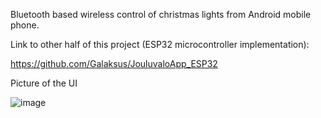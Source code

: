 Bluetooth based wireless control of christmas lights from Android mobile phone.

Link to other half of this project (ESP32 microcontroller implementation):

https://github.com/Galaksus/JouluvaloApp_ESP32

Picture of the UI

![image](https://github.com/Galaksus/JouluvaloApp_ESP32/assets/101001964/dae28c7d-1b4d-47de-9b0a-ea8de42693b6)
